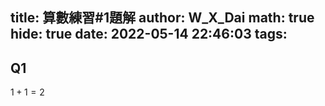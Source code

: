 title: 算數練習#1題解
author: W_X_Dai
math: true
hide: true
date: 2022-05-14 22:46:03
tags:
---

$\text{Q1}$
---
$1+1=2$



